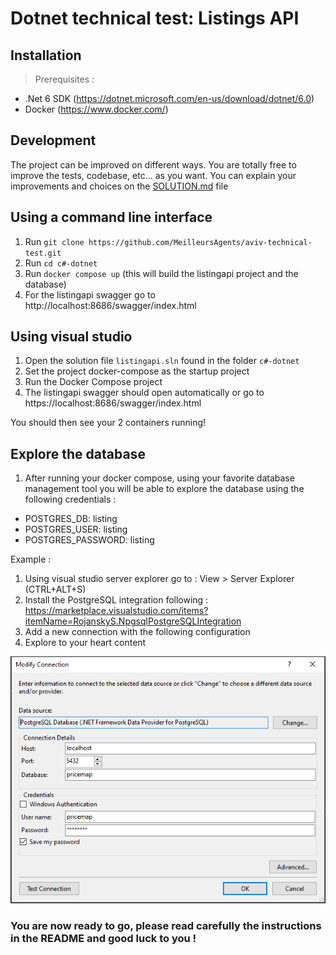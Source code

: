 # Dotnet technical test: Listings API

## Installation
> Prerequisites : 
- .Net 6 SDK (https://dotnet.microsoft.com/en-us/download/dotnet/6.0)
- Docker (https://www.docker.com/)

## Development
The project can be improved on different ways. You are totally free to improve the tests, codebase, etc... as you want.
You can explain your improvements and choices on the [SOLUTION.md](../SOLUTION.md) file 

## Using a command line interface
1. Run `git clone https://github.com/MeilleursAgents/aviv-technical-test.git`
2. Run `cd c#-dotnet`
3. Run `docker compose up` (this will build the listingapi project and the database)
4. For the listingapi swagger go to http://localhost:8686/swagger/index.html 


## Using visual studio
1. Open the solution file `listingapi.sln` found in the folder `c#-dotnet`
2. Set the project docker-compose as the startup project
3. Run the Docker Compose project
4. The listingapi swagger should open automatically or go to https://localhost:8686/swagger/index.html

You should then see your 2 containers running!


## Explore the database
1. After running your docker compose, using your favorite database management tool you will be able to explore the database using the following credentials : 
- POSTGRES_DB: listing
- POSTGRES_USER: listing
- POSTGRES_PASSWORD: listing

Example : 
1. Using visual studio server explorer go to : View > Server Explorer (CTRL+ALT+S)
2. Install the PostgreSQL integration following : https://marketplace.visualstudio.com/items?itemName=RojanskyS.NpgsqlPostgreSQLIntegration 
3. Add a new connection with the following configuration
4. Explore to your heart content

![configuration server explorer](Img/server_explorer1.png)


### You are now ready to go, please read carefully the instructions in the README and good luck to you !

